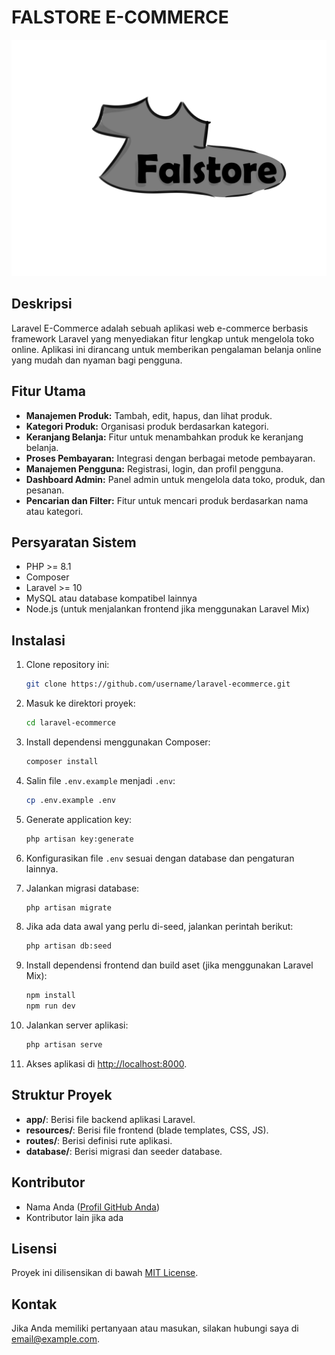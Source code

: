 # FALSTORE E-COMMERCE

![Falstore Logo](falstore-logo.png)

## Deskripsi
Laravel E-Commerce adalah sebuah aplikasi web e-commerce berbasis framework Laravel yang menyediakan fitur lengkap untuk mengelola toko online. Aplikasi ini dirancang untuk memberikan pengalaman belanja online yang mudah dan nyaman bagi pengguna.

## Fitur Utama
- **Manajemen Produk:** Tambah, edit, hapus, dan lihat produk.
- **Kategori Produk:** Organisasi produk berdasarkan kategori.
- **Keranjang Belanja:** Fitur untuk menambahkan produk ke keranjang belanja.
- **Proses Pembayaran:** Integrasi dengan berbagai metode pembayaran.
- **Manajemen Pengguna:** Registrasi, login, dan profil pengguna.
- **Dashboard Admin:** Panel admin untuk mengelola data toko, produk, dan pesanan.
- **Pencarian dan Filter:** Fitur untuk mencari produk berdasarkan nama atau kategori.

## Persyaratan Sistem
- PHP >= 8.1
- Composer
- Laravel >= 10
- MySQL atau database kompatibel lainnya
- Node.js (untuk menjalankan frontend jika menggunakan Laravel Mix)

## Instalasi
1. Clone repository ini:
   ```bash
   git clone https://github.com/username/laravel-ecommerce.git
   ```

2. Masuk ke direktori proyek:
   ```bash
   cd laravel-ecommerce
   ```

3. Install dependensi menggunakan Composer:
   ```bash
   composer install
   ```

4. Salin file `.env.example` menjadi `.env`:
   ```bash
   cp .env.example .env
   ```

5. Generate application key:
   ```bash
   php artisan key:generate
   ```

6. Konfigurasikan file `.env` sesuai dengan database dan pengaturan lainnya.

7. Jalankan migrasi database:
   ```bash
   php artisan migrate
   ```

8. Jika ada data awal yang perlu di-seed, jalankan perintah berikut:
   ```bash
   php artisan db:seed
   ```

9. Install dependensi frontend dan build aset (jika menggunakan Laravel Mix):
   ```bash
   npm install
   npm run dev
   ```

10. Jalankan server aplikasi:
    ```bash
    php artisan serve
    ```

11. Akses aplikasi di [http://localhost:8000](http://localhost:8000).

## Struktur Proyek
- **app/**: Berisi file backend aplikasi Laravel.
- **resources/**: Berisi file frontend (blade templates, CSS, JS).
- **routes/**: Berisi definisi rute aplikasi.
- **database/**: Berisi migrasi dan seeder database.

## Kontributor
- Nama Anda ([Profil GitHub Anda](https://github.com/username))
- Kontributor lain jika ada

## Lisensi
Proyek ini dilisensikan di bawah [MIT License](LICENSE).

## Kontak
Jika Anda memiliki pertanyaan atau masukan, silakan hubungi saya di email@example.com.
